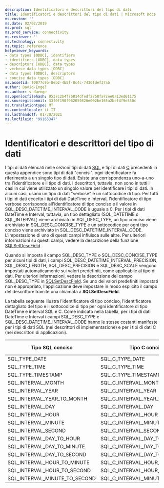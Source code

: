 ```yaml
---
description: Identificatori e descrittori del tipo di dati
title: Identificatori e descrittori del tipo di dati | Microsoft Docs
ms.custom: ''
ms.date: 02/02/2019
ms.prod: sql
ms.prod_service: connectivity
ms.reviewer: ''
ms.technology: connectivity
ms.topic: reference
helpviewer_keywords:
- data types [ODBC], identifiers
- identifiers [ODBC], data types
- descriptors [ODBC], data types
- verbose data types [ODBC]
- data types [ODBC], descriptors
- concise data types [ODBC]
ms.assetid: f0077c9b-8eb2-4b5f-8c4c-7436fdef37ab
author: David-Engel
ms.author: v-daenge
ms.openlocfilehash: 0537c2b4f76814dfedf2750fa72ee0a13ed61175
ms.sourcegitcommit: 33f0f190f962059826e002be165a2bef4f9e350c
ms.translationtype: MT
ms.contentlocale: it-IT
ms.lasthandoff: 01/30/2021
ms.locfileid: "99165347"
---
```

# <a name="data-type-identifiers-and-descriptors"></a>Identificatori e descrittori del tipo di dati
I tipi di dati elencati nelle sezioni tipi di dati [SQL](../../../odbc/reference/appendixes/sql-data-types.md) e tipi di dati [C](../../../odbc/reference/appendixes/c-data-types.md) precedenti in questa appendice sono tipi di dati "concisi". ogni identificatore fa riferimento a un singolo tipo di dati. Esiste una corrispondenza uno-a-uno tra l'identificatore e il tipo di dati. I descrittori, tuttavia, non sono in tutti i casi in cui viene utilizzato un singolo valore per identificare i tipi di dati. In alcuni casi, usano un tipo di dati "verbose" e un sottocodice di tipo. Per tutti i tipi di dati eccetto i tipi di dati DateTime e Interval, l'identificatore di tipo verbose corrisponde all'identificatore di tipo conciso e il valore in SQL_DESC_DATETIME_INTERVAL_CODE è uguale a 0. Per i tipi di dati DateTime e Interval, tuttavia, un tipo dettagliato (SQL_DATETIME o SQL_INTERVAL) viene archiviato in SQL_DESC_TYPE, un tipo conciso viene archiviato in SQL_DESC_CONCISE_TYPE e un sottocodice per ogni tipo conciso viene archiviato in SQL_DESC_DATETIME_INTERVAL_CODE. L'impostazione di uno di questi campi influisca sulle altre. Per ulteriori informazioni su questi campi, vedere la descrizione della funzione [SQLSetDescField](../../../odbc/reference/syntax/sqlsetdescfield-function.md) .  
  
 Quando si imposta il campo SQL_DESC_TYPE o SQL_DESC_CONCISE_TYPE per alcuni tipi di dati, i campi SQL_DESC_DATETIME_INTERVAL_PRECISION, SQL_DESC_LENGTH, SQL_DESC_PRECISION e SQL_DESC_SCALE vengono impostati automaticamente sui valori predefiniti, come applicabile al tipo di dati. Per ulteriori informazioni, vedere la descrizione del campo SQL_DESC_TYPE in [SQLSetDescField](../../../odbc/reference/syntax/sqlsetdescfield-function.md). Se uno dei valori predefiniti impostati non è appropriato, l'applicazione deve impostare in modo esplicito il campo del descrittore tramite una chiamata a **SQLSetDescField**.  
  
 La tabella seguente illustra l'identificatore di tipo conciso, l'identificatore dettagliato del tipo e il sottocodice di tipo per ogni identificatore di tipo DateTime e interval SQL e C. Come indicato nella tabella, per i tipi di dati DateTime e Interval i campi SQL_DESC_TYPE e SQL_DESC_DATETIME_INTERVAL_CODE hanno le stesse costanti manifeste per i tipi di dati SQL (nei descrittori di implementazione) e per i tipi di dati C (nei descrittori di applicazioni).  
  
|Tipo SQL conciso|Tipo C conciso|Tipo dettagliato|DATETIME_INTERVAL_CODE|  
|----------------------|--------------------|------------------|------------------------------|  
|SQL_TYPE_DATE|SQL_C_TYPE_DATE|SQL_DATETIME|SQL_CODE_DATE|  
|SQL_TYPE_TIME|SQL_C_TYPE_TIME|SQL_DATETIME|SQL_CODE_TIME|  
|SQL_TYPE_TIMESTAMP|SQL_C_TYPE_TIMESTAMP|SQL_DATETIME|SQL_CODE_TIMESTAMP|  
|SQL_INTERVAL_MONTH|SQL_C_INTERVAL_MONTH|SQL_INTERVAL|SQL_CODE_MONTH|  
|SQL_INTERVAL_YEAR|SQL_C_INTERVAL_YEAR|SQL_INTERVAL|SQL_CODE_YEAR|  
|SQL_INTERVAL_YEAR_TO_MONTH|SQL_C_INTERVAL_YEAR_TO_MONTH|SQL_INTERVAL|SQL_CODE_YEAR_TO_MONTH|  
|SQL_INTERVAL_DAY|SQL_C_INTERVAL_DAY|SQL_INTERVAL|SQL_CODE_DAY|  
|SQL_INTERVAL_HOUR|SQL_C_INTERVAL_HOUR|SQL_INTERVAL|SQL_CODE_HOUR|  
|SQL_INTERVAL_MINUTE|SQL_C_INTERVAL_MINUTE|SQL_INTERVAL|SQL_CODE_MINUTE|  
|SQL_INTERVAL_SECOND|SQL_C_INTERVAL_SECOND|SQL_INTERVAL|SQL_CODE_SECOND|  
|SQL_INTERVAL_DAY_TO_HOUR|SQL_C_INTERVAL_DAY_TO_HOUR|SQL_INTERVAL|SQL_CODE_DAY_TO_HOUR|  
|SQL_INTERVAL_DAY_TO_MINUTE|SQL_C_INTERVAL_DAY_TO_MINUTE|SQL_INTERVAL|SQL_CODE_DAY_TO_MINUTE|  
|SQL_INTERVAL_DAY_TO_SECOND|SQL_C_INTERVAL_DAY_TO_SECOND|SQL_INTERVAL|SQL_CODE_DAY_TO_SECOND|  
|SQL_INTERVAL_HOUR_TO_MINUTE|SQL_C_INTERVAL_HOUR_TO_MINUTE|SQL_INTERVAL|SQL_CODE_HOUR_TO_MINUTE|  
|SQL_INTERVAL_HOUR_TO_SECOND|SQL_C_INTERVAL_HOUR_TO_SECOND|SQL_INTERVAL|SQL_CODE_HOUR_TO_SECOND|  
|SQL_INTERVAL_MINUTE_TO_SECOND|SQL_C_INTERVAL_MINUTE_TO_SECOND|SQL_INTERVAL|SQL_CODE_MINUTE_TO_SECOND|
